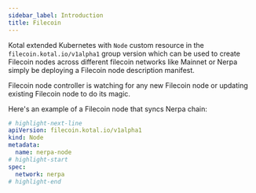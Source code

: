 ```yaml
---
sidebar_label: Introduction
title: Filecoin
---
```


Kotal extended Kubernetes with `Node` custom resource in the `filecoin.kotal.io/v1alpha1` group version which can be used to create Filecoin nodes across different filecoin networks like Mainnet or Nerpa simply be deploying a Filecoin node description manifest.

Filecoin node controller is watching for any new Filecoin node or updating existing Filecoin node to do its magic.

Here's an example of a Filecoin node that syncs Nerpa chain:

```yaml
# highlight-next-line
apiVersion: filecoin.kotal.io/v1alpha1
kind: Node
metadata:
  name: nerpa-node
# highlight-start
spec:
  network: nerpa
# highlight-end
```